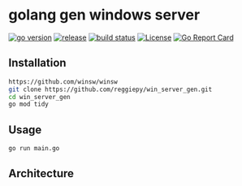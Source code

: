 # golang gen windows server

[![go version](https://img.shields.io/github/go-mod/go-version/reggiepy/win_server_gen?color=success&filename=go.mod&style=flat)](https://github.com/reggiepy/win_server_gen)
[![release](https://img.shields.io/github/v/tag/reggiepy/win_server_gen?color=success&label=release)](https://github.com/reggiepy/win_server_gen)
[![build status](https://img.shields.io/badge/build-pass-success.svg?style=flat)](https://github.com/reggiepy/win_server_gen)
[![License](https://img.shields.io/badge/license-GNU%203.0-success.svg?style=flat)](https://github.com/reggiepy/win_server_gen)
[![Go Report Card](https://goreportcard.com/badge/github.com/reggiepy/win_server_gen)](https://goreportcard.com/report/github.com/reggiepy/win_server_gen)

## Installation

```bash
https://github.com/winsw/winsw
git clone https://github.com/reggiepy/win_server_gen.git
cd win_server_gen
go mod tidy
```

## Usage

```bash
go run main.go
```

## Architecture
